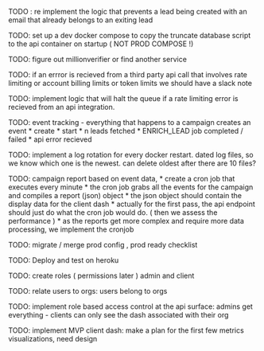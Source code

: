 
TODO : re implement the logic that prevents a lead being created with an email that already belongs to an exiting lead

TODO: set up a dev docker compose to copy the truncate database script to the api container on startup ( NOT PROD COMPOSE !)

TODO: figure out millionverifier or find another service

TODO: if an errror is recieved from a third party api call that involves rate limiting or account billing limits or token limits we should have a slack note

TODO: implement logic that will halt the queue if a rate limiting error is recieved from an api integration. 

TODO: event tracking - everything that happens to a campaign creates an event
    * create 
    * start
    * n leads fetched
    * ENRICH_LEAD job completed / failed
    * api error recieved 

TODO: implement a log rotation for every docker restart. dated log files, so we know which one is the newest. can delete oldest after there are 10 files?


TODO: campaign report based on event data, 
    * create a cron job that executes every minute
    * the cron job grabs all the events for the campaign and compiles a report (json) object
    * the json object should contain the display data for the client dash
    * actually for the first pass, the api endpoint should just do what the cron job would do. ( then we assess the performance )
    * as the reports get more complex and require more data processing, we implement the cronjob  



TODO: migrate / merge prod config , prod ready checklist

TODO: Deploy and test on heroku


TODO: create roles ( permissions later ) admin and client

TODO: relate users to orgs: users belong to orgs

TODO: implement role based access control at the api surface: admins get everything - clients can only see the dash associated with their org

TODO: implement MVP client dash: make a plan for the first few metrics visualizations, need design
